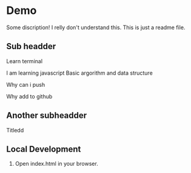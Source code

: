 # Demo

Some discription!
I relly don't understand this.
This is just a readme file.

## Sub headder
Learn terminal

I am learning javascript Basic argorithm and data structure

Why can i push

Why add to github

## Another subheadder

Titledd

## Local Development

1. Open index.html in your browser.

